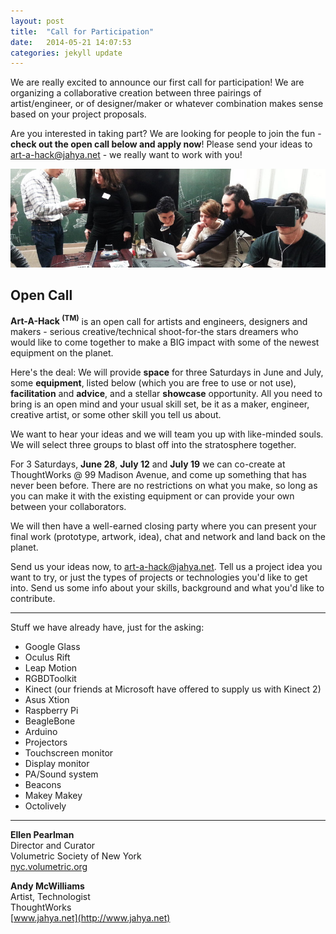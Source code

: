 ```yaml
---
layout: post
title:  "Call for Participation"
date:   2014-05-21 14:07:53
categories: jekyll update
---
```

We are really excited to announce our first call for participation! We are organizing a collaborative creation between three pairings of artist/engineer, or of designer/maker or whatever combination makes sense based on your project proposals.

Are you interested in taking part? We are looking for people to join the fun - **check out the open call below and apply now**!
Please send your ideas to 
[art-a-hack@jahya.net](mailto:art-a-hack@jahya.net) - we really want to work with you!

![Artists and engineers hacking in the lab](/assets/hacklab.jpg "Artists and engineers hacking in the lab")

Open Call
--

**Art-A-Hack <sup>(TM)</sup>** is an open call for artists and engineers, designers and makers - serious creative/technical shoot-for-the stars dreamers who would like to come together to make a BIG impact with some of the newest equipment on the planet.

Here's the deal: We will provide **space** for three Saturdays in June and July, some **equipment**, listed below (which you are free to use or not use), **facilitation** and **advice**, and a stellar **showcase** opportunity. All you need to bring is an open mind and your usual skill set, be it as a maker, engineer, creative artist, or some other skill you tell us about. 

We want to hear your ideas and we will team you up with like-minded souls. We will select three groups to blast off into the stratosphere together.

For 3 Saturdays, **June 28**, **July 12** and **July 19** we can co-create at ThoughtWorks @ 99 Madison Avenue, and come up something that has never been before. There are no restrictions on what you make, so long as you can make it with the existing equipment or can provide your own between your collaborators.

We will then have a well-earned closing party where you can present your final work (prototype, artwork, idea), chat and network and land back on the planet.

Send us your ideas now, to [art-a-hack@jahya.net](mailto:art-a-hack@jahya.net). Tell us a project idea you want to try, or just the types of projects or technologies you'd like to get into. Send us some info about your skills, background and what you'd like to contribute.

***

Stuff we have already have, just for the asking:

 - Google Glass
 - Oculus Rift
 - Leap Motion
 - RGBDToolkit
 - Kinect (our friends at Microsoft have offered to supply us with Kinect 2)
 - Asus Xtion
 - Raspberry Pi
 - BeagleBone
 - Arduino
 - Projectors
 - Touchscreen monitor
 - Display monitor
 - PA/Sound system
 - Beacons
 - Makey Makey
 - Octolively

***

**Ellen Pearlman**  
Director and Curator  
Volumetric Society of New York  
[nyc.volumetric.org](http://nyc.volumetric.org)  

**Andy McWilliams**  
Artist, Technologist  
ThoughtWorks  
[www.jahya.net](http://www.jahya.net)  



